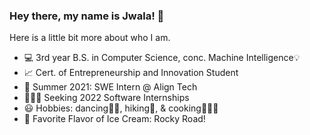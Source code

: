 ### Hey there, my name is Jwala!  👋

Here is a little bit more about who I am.
- 💻 3rd year B.S. in Computer Science, conc. Machine Intelligence💡
- 📈 Cert. of Entrepreneurship and Innovation Student
- 👾 Summer 2021: SWE Intern @ Align Tech
- 👩🏽‍💻 Seeking 2022 Software Internships
- 😃 Hobbies: dancing💃🏽, hiking🥾, & cooking👩🏽‍🍳
- 🍦 Favorite Flavor of Ice Cream: Rocky Road!

<!--
**jwalaarammitra/jwalaarammitra** is a ✨ _special_ ✨ repository because its `README.md` (this file) appears on your GitHub profile.

Here are some ideas to get you started:

- 🔭 I’m currently working on ...
- 🌱 I’m currently learning ...
- 👯 I’m looking to collaborate on ...
- 🤔 I’m looking for help with ...
- 💬 Ask me about ...
- 📫 How to reach me: ...
- 😄 Pronouns: ...
- ⚡ Fun fact: ...
-->

